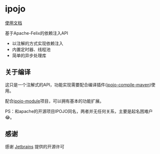 # ipojo

[使用文档](https://github.com/guyi-maple/ipojo/blob/master/doc/index.md)

基于Apache-Felix的依赖注入API

* 以注解的方式实现依赖注入
* 内置定时器、线程池
* 简单的异步处理库

## 关于编译

这只是一个注解式的API，功能实现需要配合编译插件([ipojo-compile-maven](https://github.com/guyi-maple/ipojo-compile))使用。

配合[ipojo-module](https://github.com/guyi-maple/ipojo-module)项目，可以拥有基本的功能扩展。

PS：和apache的开源项目IPOJO同名，两者并无任何关系，主要是起名困难户😂。

## 感谢

感谢 [Jetbrains](https://www.jetbrains.com/?from=ipojo) 提供的开源许可
